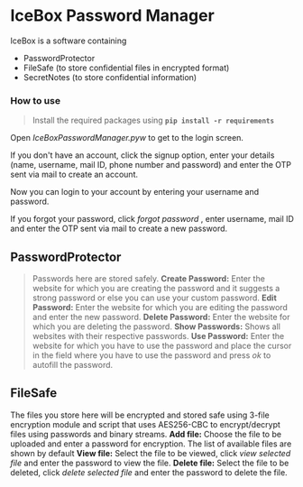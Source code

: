 # IceBox Password Manager
IceBox is a software containing
  - PasswordProtector
  - FileSafe (to store confidential files in encrypted format)
  - SecretNotes (to store confidential information)

### How to use
> Install the required packages using  **```pip install -r requirements```**

Open _IceBoxPasswordManager.pyw_ to get to the login screen. 

If you don't have an account, click the signup option, enter your details (name, username, mail ID, phone number and password) and enter the OTP sent via mail to create an account.

Now you can login to your account by entering your username and password. 

If you forgot your password, click _forgot password_ , enter username, mail ID and enter the OTP sent via mail to create a new password.

## PasswordProtector
> Passwords here are stored safely.
**Create Password:** Enter the website for which you are creating the password and it suggests a strong password or else you can use your custom password.
**Edit Password:** Enter the website for which you are editing the password and enter the new password.
**Delete Password:** Enter the website for which you are deleting the password.
**Show Passwords:** Shows all websites with their respective passwords.
**Use Password:** Enter the website for which you have to use the password and place the cursor in the field where you have to use the password and press _ok_ to autofill the password.

## FileSafe
The files you store here will be encrypted and stored safe using 3-file encryption module and script that uses AES256-CBC to encrypt/decrypt files using passwords and binary streams.
**Add file:** Choose the file to be uploaded and enter a password for encryption. The list of available files are shown by default
**View file:** Select the file to be viewed, click _view selected file_ and enter the password to view the file.
**Delete file:** Select the file to be deleted, click _delete selected file_ and enter the password to delete the file.
